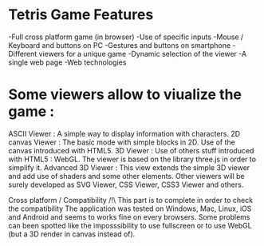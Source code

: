 # Tetris Game Features

-Full cross platform game (in browser)
-Use of specific inputs
-Mouse / Keyboard and buttons on PC
-Gestures and buttons on smartphone
-Different viewers for a unique game
-Dynamic selection of the viewer
-A single web page
-Web technologies

# Some viewers allow to viualize the game :

ASCII Viewer : A simple way to display information with characters.
2D canvas Viewer : The basic mode with simple blocks in 2D. Use of the canvas introduced with HTML5.
3D Viewer : Use of others stuff introduced with HTML5 : WebGL. The viewer is based on the library three.js in order to simplify it.
Advanced 3D Viewer : This view extends the simple 3D viewer and add use of shaders and some other elements.
Other viewers will be surely developed as SVG Viewer, CSS Viewer, CSS3 Viewer and others.

Cross platform / Compatibility
/!\ This part is to complete in order to check the compatibility
The application was tested on Windows, Mac, Linux, iOS and Android and seems to works fine on every browsers. 
Some problems can been spotted like the imposssibility to use fullscreen or to use WebGL (but a 3D render in canvas instead of).
